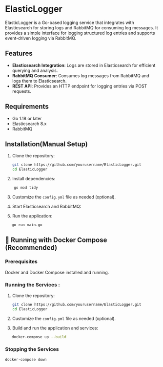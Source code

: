 # ElasticLogger

ElasticLogger is a Go-based logging service that integrates with Elasticsearch for storing logs and RabbitMQ for consuming log messages. It provides a simple interface for logging structured log entries and supports event-driven logging via RabbitMQ.

## Features

- **Elasticsearch Integration**: Logs are stored in Elasticsearch for efficient querying and analysis.
- **RabbitMQ Consumer**: Consumes log messages from RabbitMQ and logs them to Elasticsearch.
- **REST API**: Provides an HTTP endpoint for logging entries via POST requests.

## Requirements

- Go 1.18 or later
- Elasticsearch 8.x
- RabbitMQ

## Installation(Manual Setup)

1. Clone the repository:
   ```bash
   git clone https://github.com/yourusername/ElasticLogger.git
   cd ElasticLogger
   ```
2. Install dependencies:
```bash
    go mod tidy
```    

3. Customize the ```config.yml``` file as needed (optional).

3. Start Elasticsearch and RabbitMQ:

4. Run the application:
```bash
   go run main.go
```

##  🐳 Running with Docker Compose (Recommended)

### Prerequisites
Docker and Docker Compose installed and running.

### Running the Services :
1. Clone the repository:
   ```bash
   git clone https://github.com/yourusername/ElasticLogger.git
   cd ElasticLogger
   ```
   
3. Customize the ```config.yml``` file as needed (optional).
4. Build and run the application and services:

```bash
   docker-compose up --build
```

### Stopping the Services
```bash
docker-compose down
```

